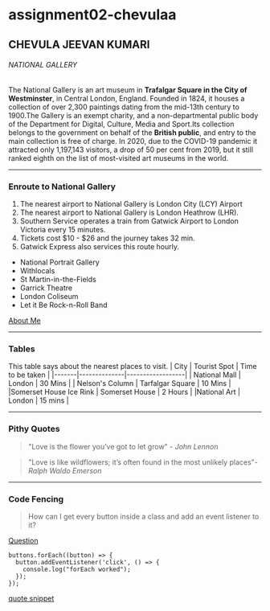 # assignment02-chevulaa
## CHEVULA JEEVAN KUMARI

###### NATIONAL GALLERY
The National Gallery is an art museum in **Trafalgar Square in the City of Westminster**, in Central London, England. Founded in 1824, it houses a collection of over 2,300 paintings dating from the mid-13th century to 1900.The Gallery is an exempt charity, and a non-departmental public body of the Department for Digital, Culture, Media and Sport.Its collection belongs to the government on behalf of the **British public**, and entry to the main collection is free of charge. In 2020, due to the COVID-19 pandemic it attracted only 1,197,143 visitors, a drop of 50 per cent from 2019, but it still ranked eighth on the list of most-visited art museums in the world.

***
### Enroute to National Gallery 
1. The nearest airport to National Gallery is London City (LCY) Airport 
2. The nearest airport to National Gallery is London Heathrow (LHR). 
3. Southern Service operates a train from Gatwick Airport to London Victoria every 15 minutes. 
4. Tickets cost $10 - $26 and the journey takes 32 min. 
5. Gatwick Express also services this route hourly.

- National Portrait Gallery<br>
- Withlocals<br>
- St Martin-in-the-Fields<br>
- Garrick Theatre<br>
- London Coliseum<br>
- Let it Be Rock-n-Roll Band

[About Me](AboutMe.md)

***
### Tables
This table says about the nearest places to visit.
| City | Tourist Spot | Time to be taken |
|-------|--------------|------------------|
| National Mall | London | 30 Mins |
| Nelson's Column | Tarfalgar Square | 10 Mins |
|Somerset House Ice Rink | Somerset House | 2 Hours |
|National Art | London | 15 mins |

***
### Pithy Quotes
> "Love is the flower you’ve got to let grow" - *John Lennon*

> "Love is like wildflowers; it’s often found in the most unlikely places"- *Ralph Waldo Emerson*

***
### Code Fencing
> How can I get every button inside a class and add an event listener to it? 

[Question](https://stackoverflow.com/questions/50178438/get-an-element-inside-a-class)

```
buttons.forEach((button) => {
  button.addEventListener('click', () => {
    console.log("forEach worked");
  });
});
```
[quote snippet](https://css-tricks.com/snippets/javascript/loop-queryselectorall-matches/)